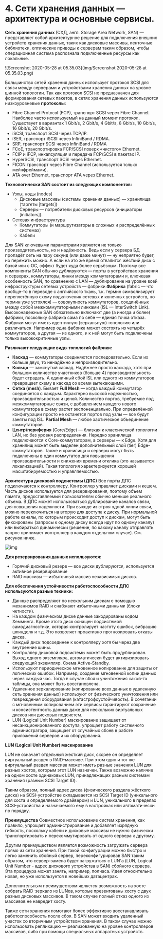 # 4. Сети хранения данных — архитектура и основные сервисы.

**Сеть хранения данных** (СХД, англ. Storage Area Network, SAN) — представляет собой архитектурное решение для подключения внешних устройств хранения данных, таких как дисковые массивы, ленточные библиотеки, оптические приводы к серверам таким образом, чтобы операционная система распознала подключенные ресурсы как локальные.

![Screenshot 2020-05-28 at 05.35.03](img/Screenshot 2020-05-28 at 05.35.03.png)

Большинство сетей хранения данных использует протокол SCSI для связи между серверами и устройствами хранения данных на уровне шинной топологии. Так как протокол SCSI не предназначен для формирования сетевых пакетов, в сетях хранения данных используются низкоуровневые **протоколы**:

* Fibre Channel Protocol (FCP), транспорт SCSI через Fibre Channel. Наиболее часто используемый на данный момент протокол. Существует в вариантах 1 Gbit/s, 2 Gbit/s, 4 Gbit/s, 8 Gbit/s, 10 Gbit/s, 16 Gbit/s, 20 Gbit/s.
* iSCSI, транспорт SCSI через TCP/IP.
* iSER, транспорт iSCSI через InfiniBand / RDMA.
* SRP, транспорт SCSI через InfiniBand / RDMA
* FCoE, транспортировка FCP/SCSI поверх «чистого» Ethernet.
* FCIP и iFCP, инкапсуляция и передача FCP/SCSI в пакетах IP.
* HyperSCSI, транспорт SCSI через Ethernet.
* FICON транспорт через Fibre Channel (используется только мейнфреймами).
* ATA over Ethernet, транспорт ATA через Ethernet.



**Технологически SAN состоит из следующих компонентов:**

* Узлы, ноды (nodes)
  * Дисковые массивы (системы хранения данных) — хранилища (таргеты [targets])
  * Серверы — потребители дисковых ресурсов (инициаторы [initiators]).
* Сетевая инфраструктура
  * Коммутаторы (и маршрутизаторы в сложных и распределённых системах)
  * Кабели

Для SAN ключевыми параметрами являются не только производительность, но и надёжность. Ведь если у сервера БД пропадёт сеть на пару секунд (или даже минут) — ну неприятно будет, но пережить можно. А если на это же время отвалится жёсткий диск с базой или с ОС, эффект будет куда более серьёзным. Поэтому все компоненты SAN обычно дублируются — порты в устройствах хранения и серверах, коммутаторы, линки между коммутаторами и, ключевая особенность SAN, по сравнению с LAN — дублирование на уровне всей инфраструктуры сетевых устройств — фабрики.**Фабрика** (fabric — что вообще-то в переводе с английского ткань, т.к. термин символизирует переплетённую схему подключения сетевых и конечных устройств, но термин уже устоялся) — совокупность коммутаторов, соединённых между собой межкоммутаторными линками (ISL — InterSwitch Link). Высоконадёжные SAN обязательно включают две (а иногда и более) фабрики, поскольку фабрика сама по себе — единая точка отказа. Фабрики могут иметь идентичную (зеркальную) топологию или различаться. Например одна фабрика может состоять из четырёх коммутаторов, а другая — из одного, и к ней могут быть подключены только высококритичные узлы.

**Различают следующие виды топологий фабрики:**

* **Каскад** — коммутаторы соединяются последовательно. Если их больше двух, то ненадёжно и непроизводительно.
* **Кольцо** — замкнутый каскад. Надёжнее просто каскада, хотя при большом количестве участников (больше 4) производительность будет страдать. А единичный сбой ISL или одного из коммутаторов превращает схему в каскад со всеми вытекающими.
* **Сетка (mesh)**. Бывает **Full Mesh** — когда каждый коммутатор соединяется с каждым. Характерно высокой надежностью, производительностью и ценой. Количество портов, требуемое под межкоммутаторные связи, с добавлением каждого нового коммутатора в схему растет экспоненциально. При определённой конфигурации просто не останется портов под узлы — все будут заняты под ISL. **Partial Mesh** — любое хаотическое объединение коммутаторов.
* **Центр/периферия** (Core/Edge) — близкая к классической топологии LAN, но без уровня распределения. Нередко хранилища подключаются к Core-коммутаторам, а серверы — к Edge. Хотя для хранилищ может быть выделен дополнительный слой (tier) Edge-коммутаторов. Также и хранилища и серверы могут быть подключены в один коммутатор для повышения производительности и снижения времени отклика (это называется локализацией). Такая топология характеризуется хорошей масштабируемостью и управляемостью.

**Архитектура дисковой подсистемы (ДПС)**
Все порты ДПС подключаются к контроллеру. Контроллер управляет дисками и кешем. Часть дисков используется для резервирования, поэтому объем памяти, предоставляемый пользователям обычно меньше реального объема. В ДПС может использоваться дублирование каналов связи, для повышения надежности. При выходе из строя одной линии связи, можно переключиться на вторую для доступа к диску. При нормальной работе каналы, по которым происходит доступ к дискам, могут быть фиксированы (запросы к одному диску всегда идут по одному каналу) или выбираться динамически (решение, по какому каналу отправлять запрос принимает контроллер в каждом отдельном случае). См. рисунок ниже.

![img](https://lh3.googleusercontent.com/QqsTzcm0nsGdyTmDQGB-vdTIlHFejR4IdyIIB_S2DV6nXTyUjLJPLPadAMZQHSTqNNpAiWjK8ua0do4YK5M4AFU3YwTv3n9TVfE64rb7K4n-3VJqUTlcV6Dn49MYlxA_fFYN1IHu)

**Для резервирования данных используются:**

* Горячий дисковый резерв — все диски дублируются, используется активное резервирование
* RAID массивы — избыточный массив независимых дисков.

**Для обеспечения устойчивости работоспособности ДПС используются разные техники:**

* Данные распределяют по нескольким дискам с помощью механизмов RAID и снабжают избыточными данными (блоки четности). 
* На каждом физическом диске данные закодированы кодом Хемминга. Кроме этого диск оснащен подсистемой самодиагностики, которая контролирует частоту ошибок, вибрацию шпинделя и т.д. Это позволяет проактивно прогнозировать отказы диска.
* Каждый диск подсоединен к контроллеру хотя бы через две внутренние шины.
* Контроллер дисковой подсистемы может быть продублирован. Выход одного экземпляра, автоматически будет активизировать следующий экземпляр. Схема Active-Standby.
* Используют периодическое мгновенное копирование для защиты от логических ошибок. Например, создание мгновенной копии данных через каждый час. Тогда в случае сбоя и уничтожения какой-то таблицы, она может быть восстановлена.
* Удаленное зеркалирование (копирование всех данных в удаленную сеть хранения данных) используют от физического уничтожения или повреждения оборудования (катастрофоустойчивость). В сочетании с мгновенным копированием эти сервисы гарантируют сохранение и консистентность данных даже для нескольких виртуальных дисков или дисковых подсистем.
* LUN (Logical Unit Number) маскирование защищает от несанкционированного доступа, упрощает работу системного администратора, защищает от случайных сбоев в работе приложений серверов и их оборудования.

**LUN (Logical Unit Number) маскирование** 

LUN не означает отдельный жесткий диск, скорее он определяет виртуальный раздел в RAID-массиве. При этом один и тот же виртуальный раздел массива может иметь разные значения LUN для разных хостов, которым этот LUN назначен. Также возможно наличие на одном хосте одинаковых LUN, принадлежащих разным системам хранения (разным SCSI Target ID).

Таким образом, полный адрес диска (физического раздела жёсткого диска) на SCSI-устройстве складывается из SCSI Target ID (уникального для хоста и определяемого драйвером) и LUN, уникального в пределах SCSI-устройства и назначаемого ему в настройках или автоматически по порядку.

**Преимущества**
Совместное использование систем хранения, как правило, упрощает администрирование и добавляет изрядную гибкость, поскольку кабели и дисковые массивы не нужно физически транспортировать и перекоммутировать от одного сервера к другому.

Другим преимуществом является возможность загружать сервера прямо из сети хранения. При такой конфигурации можно быстро и легко заменить сбойный сервер, переконфигурировав SAN таким образом, что сервер-замена будет загружаться с LUN'а (LUN, Logical Unit Number - адрес дискового устройства в SAN) сбойного сервера. Эта процедура может занять, например, полчаса. Идея относительно новая, но уже используется в новейших датацентрах.

Дополнительным преимуществом является возможность на хосте собрать RAID-зеркало из LUNов, которые презентованы хосту с двух разных дисковых массивов. В таком случае полный отказ одного из массивов не навредит хосту.

Также сети хранения помогают более эффективно восстанавливать работоспособность после сбоя. В SAN может входить удаленный участок со вторичным устройством хранения. В таком случае можно использовать репликацию — реализованную на уровне контроллеров массивов, либо при помощи специальных аппаратных устройств.